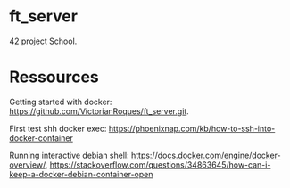 # ft_server

42 project School.

# Ressources
Getting started with docker: https://github.com/VictorianRoques/ft_server.git.

First test shh docker exec: https://phoenixnap.com/kb/how-to-ssh-into-docker-container

Running interactive debian shell: https://docs.docker.com/engine/docker-overview/, https://stackoverflow.com/questions/34863645/how-can-i-keep-a-docker-debian-container-open
